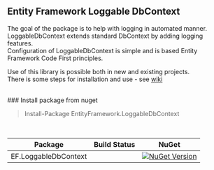 ## Entity Framework Loggable DbContext

The goal of the package is to help with logging in automated manner.  
LoggableDbContext extends standard DbContext by adding logging features.  
Configuration of LoggableDbContext is simple and is based Entity Framework Code First principles.  

Use of this library is possible both in new and existing projects.  
There is some steps for installation and use - see [wiki](https://github.com/altasoft/EF.LoggableDbContext/wiki)

<br/>
### Install package from nuget 

> Install-Package EntityFramework.LoggableDbContext


<br/>

Package | Build Status | NuGet |
------- | ------------ | ----- |
EF.LoggableDbContext |  | [![NuGet Version](https://img.shields.io/nuget/v/EntityFramework.LoggableDbContext.svg)](https://www.nuget.org/packages/EntityFramework.LoggableDbContext) |
